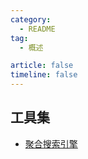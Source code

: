 ```yaml
---
category: 
  - README
tag:
  - 概述

article: false
timeline: false
---
```


## 工具集

* [聚合搜索引擎](https://docs.1369.ml/tools/search-nav.html)